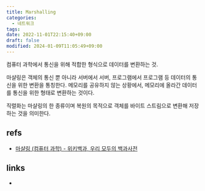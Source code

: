 ```yaml
---
title: Marshalling
categories:
  - 네트워크
tags: 
date: 2022-11-01T22:15:40+09:00
draft: false
modified: 2024-01-09T11:05:49+09:00
---
```

컴퓨터 과학에서 통신을 위해 적합한 형식으로 데이터를 변환하는 것. 

마샬링은 객체의 통신 뿐 아니라 서버에서 서버, 프로그램에서 프로그램 등 데이터의 통신을 위한 변환을 통칭한다. 메모리를 공유하지 않는 상황에서, 메모리에 올라간 데이터를 통신을 위한 형태로 변환하는 것이다. 

직렬화는 마샬링의 한 종류이며 복원의 목적으로 객체를 바이트 스트림으로 변환해 저장하는 것을 의미한다.


## refs
- [마샬링 (컴퓨터 과학) - 위키백과, 우리 모두의 백과사전](https://ko.wikipedia.org/wiki/%EB%A7%88%EC%83%AC%EB%A7%81_(%EC%BB%B4%ED%93%A8%ED%84%B0_%EA%B3%BC%ED%95%99))


## links
- 
